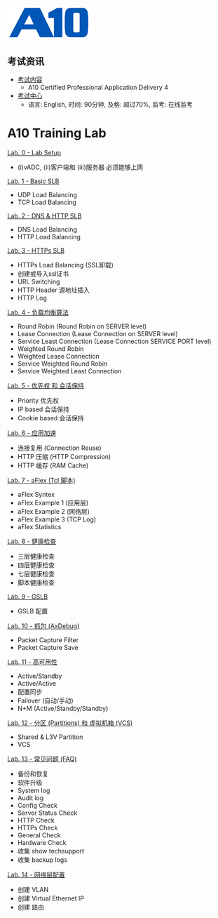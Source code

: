 ![](/Images/A10-NewLogos-Blue-NoReg-RGB-50.png)
---
## 考试资讯
  + [考试内容](https://www.a10networks.com/support/training/adc-4-1/)
    + A10 Certified Professional Application Delivery 4
  + [考试中心](https://www.webassessor.com/wa.do?page=publicHome&branding=A10CERTIFIEDPROFESSIONAL)
    + 语言: English, 时间: 90分钟, 及格: 超过70%, 监考: 在线监考

# A10 Training Lab
[Lab. 0 - Lab Setup](https://github.com/borissiu/A10_Training_Lab/blob/main/Labs/Lab00_Setup.md)
 - (i)vADC, (ii)客户端和 (iii)服务器 必须能够上网

[Lab. 1 - Basic SLB](https://github.com/borissiu/A10_Training_Lab/blob/main/Labs/Lab01_Basic_SLB.md)
 - UDP Load Balancing
 - TCP Load Balancing

[Lab. 2 - DNS & HTTP SLB](https://github.com/borissiu/A10_Training_Lab/blob/main/Labs/Lab02_DNS_HTTP_SLB.md)
 - DNS Load Balancing
 - HTTP Load Balancing

[Lab. 3 - HTTPs SLB](https://github.com/borissiu/A10_Training_Lab/blob/main/Labs/Lab03_HTTPs_SLB.md)
 - HTTPs Load Balancing (SSL卸载)
 - 创建或导入ssl证书
 - URL Switching
 - HTTP Header 源地址插入
 - HTTP Log

[Lab. 4 - 负载均衡算法](https://github.com/borissiu/A10_Training_Lab/blob/main/Labs/Lab04_LB_Algorithm.md)
 - Round Robin (Round Robin on SERVER level)
 - Lease Connection (Lease Connection on SERVER level)
 - Service Least Connection (Lease Connection SERVICE PORT level)
 - Weighted Round Robin
 - Weighted Lease Connection
 - Service Weighted Round Robin
 - Service Weighted Least Connection

[Lab. 5 - 优先权 和 会话保持](https://github.com/borissiu/A10_Training_Lab/blob/main/Labs/Lab05_LB_Persistence.md)
 - Priority 优先权
 - IP based 会话保持
 - Cookie based 会话保持

[Lab. 6 - 应用加速](https://github.com/borissiu/A10_Training_Lab/blob/main/Labs/Lab06_LB_Acceleration.md)
 - 连接复用 (Connection Reuse)
 - HTTP 压缩 (HTTP Compression)
 - HTTP 缓存 (RAM Cache)

[Lab. 7 - aFlex (Tcl 脚本)](https://github.com/borissiu/A10_Training_Lab/blob/main/Labs/Lab07_aFlex.md)
 - aFlex Syntex
 - aFlex Example 1 (应用层)
 - aFlex Example 2 (网络层)
 - aFlex Example 3 (TCP Log)
 - aFlex Statistics

[Lab. 8 - 健康检查](https://github.com/borissiu/A10_Training_Lab/blob/main/Labs/Lab08_HealthMonitor.md)
 - 三层健康检查
 - 四层健康检查
 - 七层健康检查
 - 脚本健康检查

[Lab. 9 - GSLB](https://github.com/borissiu/A10_Training_Lab/blob/main/Labs/Lab09_GSLB.md)
 - GSLB 配置

[Lab. 10 - 抓包 (AxDebug)](https://github.com/borissiu/A10_Training_Lab/blob/main/Labs/Lab10_AxDebug.md)
 - Packet Capture Filter
 - Packet Capture Save

[Lab. 11 - 高可用性](https://github.com/borissiu/A10_Training_Lab/blob/main/Labs/Lab11_HA.md)
 - Active/Standby
 - Active/Active
 - 配置同步
 - Failover (自动/手动)
 - N+M (Active/Standby/Standby)

[Lab. 12 - 分区 (Partitions) 和 虚拟机箱 (VCS)](https://github.com/borissiu/A10_Training_Lab/blob/main/Labs/Lab12_Partition_VCS.md)
 - Shared & L3V Partition
 - VCS

[Lab. 13 - 常见问题 (FAQ)](https://github.com/borissiu/A10_Training_Lab/blob/main/Labs/Lab13_FAQ.md)
 - 备份和恢复
 - 软件升级
 - System log
 - Audit log
 - Config Check
 - Server Status Check
 - HTTP Check
 - HTTPs Check
 - General Check
 - Hardware Check
 - 收集 show techsupport
 - 收集 backup logs

[Lab. 14 - 网络层配置](https://github.com/borissiu/A10_Training_Lab/blob/main/Labs/Lab14_L23_Setup.md)
 - 创建 VLAN
 - 创建 Virtual Ethernet IP
 - 创建 路由
